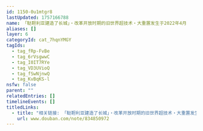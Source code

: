 ```yaml
---
id: 1150-0u1mtgr8
lastUpdated: 1757166788
name: 「鞑靼利亚建造了长城」・改革开放时期的旧世界超技术・大重置发生于2022年4月
aliases: []
layer: 6
categoryId: cat_7hqnYMGY
tagIds:
  - tag_fRp-FvBe
  - tag_6rVsgwwC
  - tag_I0IT7RYe
  - tag_VD3UVioQ
  - tag_fSwNjnwQ
  - tag_KvBqKS-l
nsfw: false
parent: ""
relatedEntries: []
timelineEvents: []
titledLinks:
  - title: "相关链接: 「鞑靼利亚建造了长城」・改革开放时期的旧世界超技术・大重置发生于2022年4月"
    url: www.douban.com/note/834850972
---
```


